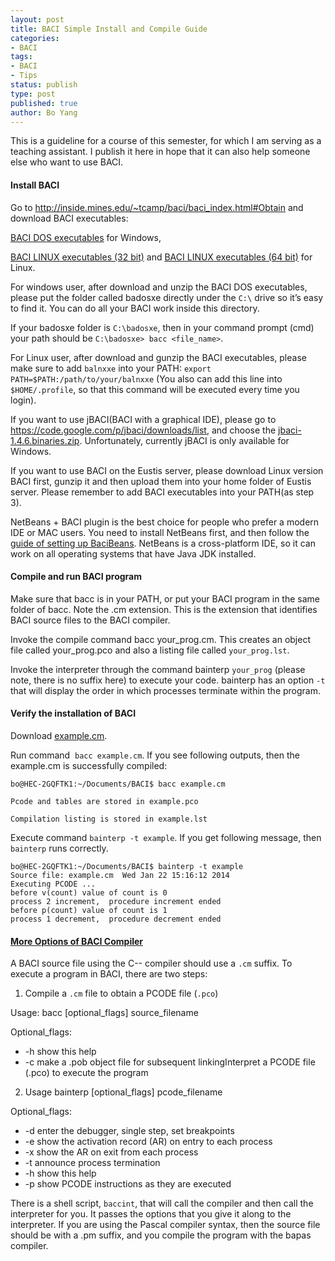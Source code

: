 ```yaml
---
layout: post
title: BACI Simple Install and Compile Guide
categories: 
- BACI
tags:
- BACI
- Tips
status: publish
type: post
published: true
author: Bo Yang
---
```

This is a guideline for a course of this semester, for which I am serving as a teaching assistant. I publish it here in hope that it can also help someone else who want to use BACI.

#### Install BACI

Go to <a href="http://inside.mines.edu/~tcamp/baci/baci_index.html#Obtain">http://inside.mines.edu/~tcamp/baci/baci_index.html#Obtain</a> and download BACI executables:

<a href="http://inside.mines.edu/~tcamp/baci/badosxe-2005Nov09.zip">BACI DOS executables</a> for Windows,

<a href="http://inside.mines.edu/~tcamp/baci/balnxxe32-2007Nov25.tar.gz">BACI LINUX executables (32 bit)</a> and <a href="http://inside.mines.edu/~tcamp/baci/balnxxe64-2012Oct01.tar.gz">BACI LINUX executables (64 bit)</a> for Linux.

For windows user, after download and unzip the BACI DOS executables, please put the folder called badosxe directly under the `C:\` drive so it’s easy to find it. You can do all your BACI work inside this directory.

If your badosxe folder is `C:\badosxe`, then in your command prompt (cmd) your path should be `C:\badosxe> bacc <file_name>`.

For Linux user, after download and gunzip the BACI executables, please make sure to add `balnxxe` into your PATH: `export PATH=$PATH:/path/to/your/balnxxe` (You also can add this line into `$HOME/.profile`, so that this command will be executed every time you login).

If you want to use jBACI(BACI with a graphical IDE), please go to <a href="https://code.google.com/p/jbaci/downloads/list">https://code.google.com/p/jbaci/downloads/list</a>, and choose the <a href="https://code.google.com/p/jbaci/downloads/detail?name=jbaci-1.4.6.binaries.zip&amp;can=2&amp;q=">jbaci-1.4.6.binaries.zip</a>. Unfortunately, currently jBACI is only available for Windows.

If you want to use BACI on the Eustis server, please download Linux version BACI first, gunzip it and then upload them into your home folder of Eustis server. Please remember to add BACI executables into your PATH(as step 3).

NetBeans + BACI plugin is the best choice for people who prefer a modern IDE or MAC users. You need to install NetBeans first, and then follow the <a href="http://www.cslab.pepperdine.edu/warford/cosc450/cosc-450-Setup-for-BACI.pdf">guide of setting up BaciBeans</a>. NetBeans is a cross-platform IDE, so it can work on all operating systems that have Java JDK installed.

#### Compile and run BACI program

Make sure that bacc is in your PATH, or put your BACI program in the same folder of bacc. Note the .cm extension. This is the extension that identifies BACI source files to the BACI compiler.

Invoke the compile command bacc your_prog.cm. This creates an object file called your_prog.pco and also a listing file called `your_prog.lst`.

Invoke the interpreter through the command bainterp `your_prog` (please note, there is no suffix here) to execute your code. bainterp has an option `-t` that will display the order in which processes terminate within the program.

#### Verify the installation of BACI

Download <a href="http://www.cs.ucf.edu/courses/cop4020/spr2014/BACI/example.cm">example.cm</a>.

Run command  `bacc example.cm`. If you see following outputs, then the example.cm is successfully compiled:

~~~
bo@HEC-2GQFTK1:~/Documents/BACI$ bacc example.cm
  
Pcode and tables are stored in example.pco
  
Compilation listing is stored in example.lst
~~~

Execute command `bainterp -t example`. If you get following message, then `bainterp` runs correctly.

~~~
bo@HEC-2GQFTK1:~/Documents/BACI$ bainterp -t example
Source file: example.cm  Wed Jan 22 15:16:12 2014
Executing PCODE ...
before v(count) value of count is 0
process 2 increment,  procedure increment ended
before p(count) value of count is 1
process 1 decrement,  procedure decrement ended
~~~
  
#### [More Options of BACI Compiler](http://inside.mines.edu/~tcamp/baci/baci_index.html#Using)
  
A BACI source file using the C-- compiler should use a `.cm` suffix. To execute a program in BACI, there are two steps:
  
1. Compile a `.cm` file to obtain a PCODE file (`.pco`)

Usage: bacc [optional_flags] source_filename

Optional_flags:

* -h show this help
* -c make a .pob object file for subsequent linkingInterpret a PCODE file (.pco) to execute the program

2. Usage bainterp [optional_flags] pcode_filename
  
Optional_flags:
  
* -d enter the debugger, single step, set breakpoints
* -e show the activation record (AR) on entry to each process
* -x show the AR on exit from each process
* -t announce process termination
* -h show this help
* -p show PCODE instructions as they are executed

There is a shell script, `baccint`, that will call the compiler and then call the interpreter for you. It passes the options that you give it along to the interpreter. If you are using the Pascal compiler syntax, then the source file should be with a .pm suffix, and you compile the program with the bapas compiler.
